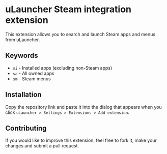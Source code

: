 # uLauncher Steam integration extension

This extension allows you to search and launch Steam apps and menus from uLauncher.

## Keywords

- `si` - Installed apps (excluding non-Steam apps)
- `sa` - All owned apps
- `sm` - Steam menus

## Installation

Copy the repository link and paste it into the dialog that appears when you click `uLauncher > Settings > Extensions > Add extension`.

## Contributing

If you would like to improve this extension, feel free to fork it, make your changes and submit a pull request.
